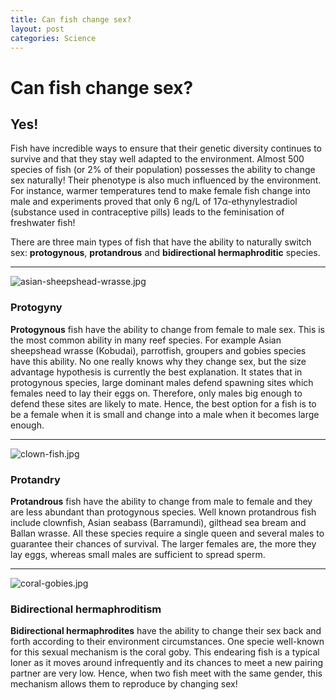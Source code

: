 ```yaml
---
title: Can fish change sex?
layout: post
categories: Science
---
```


# Can fish change sex?

## Yes!

Fish have incredible ways to ensure that their genetic diversity continues to survive and that they stay well adapted to the environment. Almost 500 species of fish (or 2% of their population) possesses the ability to change sex naturally! Their phenotype is also much influenced by the environment. For instance, warmer temperatures tend to make female fish change into male and experiments proved that only 6 ng/L of 17α-ethynylestradiol (substance used in contraceptive pills) leads to the feminisation of freshwater fish!

There are three main types of fish that have the ability to naturally switch sex: **protogynous**, **protandrous** and **bidirectional hermaphroditic** species. 

---

![asian-sheepshead-wrasse.jpg](/img/asian-sheepshead-wrasse.jpg)

### Protogyny

**Protogynous** fish have the ability to change from female to male sex. This is the most common ability in many reef species. For example Asian sheepshead wrasse (Kobudai), parrotfish, groupers and gobies species have this ability. No one really knows why they change sex, but the size advantage hypothesis is currently the best explanation. It states that in protogynous species, large dominant males defend spawning sites which females need to lay their eggs on. Therefore, only males big enough to defend these sites are likely to mate. Hence, the best option for a fish is to be a female when it is small and change into a male when it becomes large enough.

---

![clown-fish.jpg](/img/clown-fish.jpg)

### Protandry

**Protandrous** fish have the ability to change from male to female and they are less abundant than protogynous species. Well known protandrous fish include clownfish, Asian seabass (Barramundi), gilthead sea bream and Ballan wrasse.  All these species require a single queen and several males to guarantee their chances of survival. The larger females are, the more they lay eggs, whereas small males are sufficient to spread sperm.

---

![coral-gobies.jpg](/img/coral-gobies.jpg)

### Bidirectional hermaphroditism

**Bidirectional hermaphrodites** have the ability to change their sex back and forth according to their environment circumstances. One specie well-known for this sexual mechanism is the coral goby. This endearing fish is a typical loner as it moves around infrequently and its chances to meet a new pairing partner are very low. Hence, when two fish meet with the same gender, this mechanism allows them to reproduce by changing sex!
